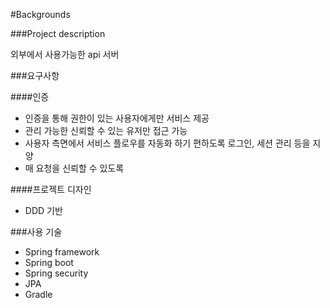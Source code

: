 #Backgrounds

###Project description

외부에서 사용가능한 api 서버

###요구사항

####인증

- 인증을 통해 권한이 있는 사용자에게만 서비스 제공
- 관리 가능한 신뢰할 수 있는 유저만 접근 가능
- 사용자 측면에서 서비스 플로우를 자동화 하기 편하도록 로그인, 세션 관리 등을 지양
- 매 요청을 신뢰할 수 있도록

####프로젝트 디자인

- DDD 기반

###사용 기술

- Spring framework
- Spring boot
- Spring security
- JPA
- Gradle
